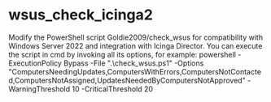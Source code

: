 # wsus_check_icinga2
Modify the PowerShell script Goldie2009/check_wsus for compatibility with Windows Server 2022 and integration with Icinga Director.
You can execute the script in cmd by invoking all its options, for example:
powershell -ExecutionPolicy Bypass -File ".\check_wsus.ps1" -Options "ComputersNeedingUpdates,ComputersWithErrors,ComputersNotContacted,ComputersNotAssigned,UpdatesNeededByComputersNotApproved" -WarningThreshold 10 -CriticalThreshold 20
